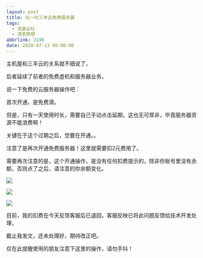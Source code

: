 ```yaml
---
layout: post
title: 吐一吐三丰云免费服务器
tags:
  - 洗漱必吐
  - 清思燕想
abbrlink: 2246
date: 2020-07-13 00:00:00
---
```


<!-- wp:paragraph -->

主机屋和三丰云的关系就不细说了，

<!-- /wp:paragraph -->

<!-- wp:paragraph -->

后者延续了前者的免费虚机和服务器业务。

<!-- /wp:paragraph -->

<!-- wp:paragraph {"textColor":"vivid-red"} -->

说一下免费的云服务器操作吧：

<!-- /wp:paragraph -->

<!-- wp:paragraph -->

首次开通，是免费滴，

<!-- /wp:paragraph -->

<!-- wp:paragraph -->

但是，只有一天使用时长，需要自己手动点击延期，这也无可厚非，毕竟服务器资源不能浪费啊！

<!-- more -->

<!-- /wp:paragraph -->

<!-- wp:paragraph -->

关键在于这个过期之后，您要在开通。。

<!-- /wp:paragraph -->

<!-- wp:paragraph {"textColor":"vivid-red"} -->

注意了是再次开通免费服务器！这里就需要扣2元费用了。

<!-- /wp:paragraph -->

<!-- wp:paragraph -->

需要再次注意的是，这个开通操作，是没有任何扣费提示的，除非你账号里没有余额，否则点了之后，请注意的你余额变化。

<!-- /wp:paragraph -->

![](http://image.bmqy.net/wp-content/uploads/2020/07/QQ截图20200713092111-1024x568.png)

![](http://image.bmqy.net/wp-content/uploads/2020/07/QQ截图20200713091824-1024x529.png)

![](http://image.bmqy.net/wp-content/uploads/2020/07/QQ截图20200713091844-1024x575.png)

<!-- wp:paragraph -->

目前，我的扣费在今天反馈客服后已退回，客服反映已将此问题反馈给技术开发处理，

<!-- /wp:paragraph -->

<!-- wp:paragraph -->

截止我发文，还未处理好，期待改正吧。

<!-- /wp:paragraph -->

<!-- wp:paragraph {"textColor":"vivid-red"} -->

仅在此提醒使用的朋友注意下这里的操作，请勿手抖！

<!-- /wp:paragraph -->